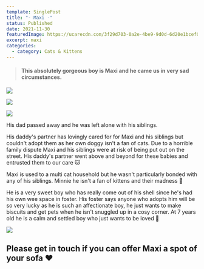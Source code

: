 ```yaml
---
template: SinglePost
title: "- Maxi -"
status: Published
date: 2021-11-30
featuredImage: https://ucarecdn.com/3f29d703-0a2e-4be9-9d0d-6d20e1bcef0a/-/crop/680x406/0,202/-/preview/
excerpt: maxi
categories:
  - category: Cats & Kittens
---
```

> #### **This absolutely gorgeous boy is Maxi and he came us in very sad circumstances.**

![](https://ucarecdn.com/ddc43285-e2e6-4542-8d9b-b5c755f29217/-/crop/280x212/0,63/-/preview/)

![](https://ucarecdn.com/f592aa68-6c48-4275-be4f-581eac9b212e/)

![](https://ucarecdn.com/358ee7dd-59b7-4efb-a0c0-df8dab2fdeb8/-/crop/209x306/51,10/-/preview/)

His dad passed away and he was left alone with his siblings.

His daddy's partner has lovingly cared for for Maxi and his siblings but couldn't adopt them as her own doggy isn't a fan of cats. Due to a horrible family dispute Maxi and his siblings were at risk of being put out on the street. His daddy's partner went above and beyond for these babies and entrusted them to our care 🐱

Maxi is used to a multi cat household but he wasn't particularly bonded with any of his siblings. Minnie he isn't a fan of kittens and their madness 🧶 

He is a very sweet boy who has really come out of his shell since he's had his own wee space in foster. 
His foster says anyone who adopts him will be so very lucky as he is such an affectionate boy, he just wants to make biscuits and get pets when he isn't snuggled up in a cosy corner. At 7 years old he is a calm and settled boy who just wants to be loved 🥰 

![](https://ucarecdn.com/833a2c7e-ded8-441b-856b-296e05385f92/)

## **Please get in touch if you can offer Maxi a spot of your sofa ❤️**